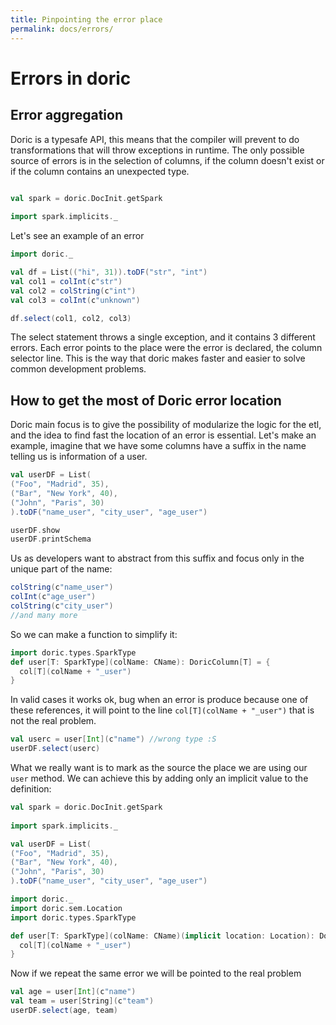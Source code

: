```yaml
---
title: Pinpointing the error place
permalink: docs/errors/
---
```


# Errors in doric
## Error aggregation
Doric is a typesafe API, this means that the compiler will prevent to do transformations that will throw exceptions in runtime.
The only possible source of errors is in the selection of columns, if the column doesn't exist or if the column contains an unexpected type.

```scala mdoc:invisible:reset

val spark = doric.DocInit.getSpark
      
import spark.implicits._
```
Let's see an example of an error
```scala mdoc
import doric._

val df = List(("hi", 31)).toDF("str", "int")
val col1 = colInt(c"str")
val col2 = colString(c"int")
val col3 = colInt(c"unknown")
```
```scala mdoc:crash
df.select(col1, col2, col3)
```

The select statement throws a single exception, and it contains 3 different errors.
Each error points to the place were the error is declared, the column selector line.
This is the way that doric makes faster and easier to solve common development problems.

## How to get the most of Doric error location
Doric main focus is to give the possibility of modularize the logic for the etl, and the idea to find fast the location of an error is essential.
Let's make an example, imagine that we have some columns have a suffix in the name telling us is information of a user.

```scala mdoc:invisible
val userDF = List(
("Foo", "Madrid", 35),
("Bar", "New York", 40),
("John", "Paris", 30)
).toDF("name_user", "city_user", "age_user")
```

```scala mdoc
userDF.show
userDF.printSchema
```

Us as developers want to abstract from this suffix and focus only in the unique part of the name:
```scala mdoc
colString(c"name_user")
colInt(c"age_user")
colString(c"city_user")
//and many more
```
So we can make a function to simplify it:
```scala mdoc
import doric.types.SparkType
def user[T: SparkType](colName: CName): DoricColumn[T] = {
  col[T](colName + "_user")
}
```
In valid cases it works ok, bug when an error is produce because one of these references, it will point to the line `col[T](colName + "_user")` that is not the real problem.

```scala mdoc:crash
val userc = user[Int](c"name") //wrong type :S
userDF.select(userc)
```

What we really want is to mark as the source the place we are using our `user` method. We can achieve this by adding only an implicit value to the definition:
```scala mdoc:invisible:reset
val spark = doric.DocInit.getSpark
      
import spark.implicits._

val userDF = List(
("Foo", "Madrid", 35),
("Bar", "New York", 40),
("John", "Paris", 30)
).toDF("name_user", "city_user", "age_user")

```

```scala mdoc
import doric._
import doric.sem.Location
import doric.types.SparkType

def user[T: SparkType](colName: CName)(implicit location: Location): DoricColumn[T] = {
  col[T](colName + "_user")
}
```
Now if we repeat the same error we will be pointed to the real problem
```scala mdoc:crash
val age = user[Int](c"name")
val team = user[String](c"team")
userDF.select(age, team)
```
